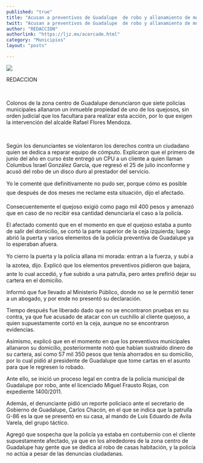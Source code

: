 ```yaml
---
published: "true"
title: "Acusan a preventivos de Guadalupe  de robo y allanamiento de morada  "
twitt: "Acusan a preventivos de Guadalupe  de robo y allanamiento de morada  "
author: "REDACCION"
authorlink: "https://ljz.mx/acercade.html"
category: "Municipios"
layout: "posts"

---
```

![](http://i.imgur.com/tCBlKxgm.jpg
)




  REDACCION



   



  Colonos de la zona centro de Guadalupe denunciaron que siete policías municipales allanaron un inmueble propiedad de uno de los quejosos, sin orden judicial que los facultara para realizar esta acción, por lo que exigen la intervención del alcalde Rafael Flores Mendoza.





   



  Según los denunciantes se violentaron los derechos contra un ciudadano quien se dedica a reparar equipo de cómputo. Explicaron que el primero de junio del año en curso éste entregó un CPU a un cliente a quien llaman Columbus Israel González García, que regresó el 25 de julio inconforme y acusó del robo de un disco duro al prestador del servicio.



  Yo le comenté que definitivamente no pudo ser, porque cómo es posible que después de dos meses me reclame esta situación, dijo el afectado.



  Consecuentemente el quejoso exigió como pago mil 400 pesos y amenazó que en caso de no recibir esa cantidad denunciaría el caso a la policía.



  El afectado comentó que en el momento en que el quejoso estaba a punto de salir del domicilio, se cortó la parte superior de la ceja izquierda; luego abrió la puerta y varios elementos de la policía preventiva de Guadalupe ya lo esperaban afuera.



  Yo cierro la puerta y la policía allana mi morada: entran a la fuerza, y subí a la azotea, dijo. Explicó que los elementos preventivos pidieron que bajara, ante lo cual accedió, y fue subido a una patrulla, pero antes prefirió dejar su cartera en el domicilio.



  Informó que fue llevado al Ministerio Público, donde no se le permitió tener a un abogado, y por ende no presentó su declaración.



  Tiempo después fue liberado dado que no se encontraron pruebas en su contra, ya que fue acusado de atacar con un cuchillo al cliente quejoso, a quien supuestamente cortó en la ceja, aunque no se encontraron evidencias.



  Asimismo, explicó que en el momento en que los preventivos municipales allanaron su domicilio, posteriormente notó que habían sustraído dinero de su cartera, así como 57 mil 350 pesos que tenía ahorrados en su domicilio, por lo cual pidió al presidente de Guadalupe que tome cartas en el asunto para que le regresen lo robado.



  Ante ello, se inició un proceso legal en contra de la policía municipal de Guadalupe por robo, ante el licenciado Miguel Frausto Rojas, con expediente 1400/2011.



  Además, el denunciante pidió un reporte policiaco ante el secretario de Gobierno de Guadalupe, Carlos Chacón, en el que se indica que la patrulla G-86 es la que se presentó en su casa, al mando de Luis Eduardo de Avila Varela, del grupo táctico.



  Agregó que sospecha que la policía ya estaba en contubernio con el cliente supuestamente afectado, ya que en los alrededores de la zona centro de Guadalupe hay gente que se dedica al robo de casas habitación, y la policía no actúa a pesar de las denuncias ciudadanas.

